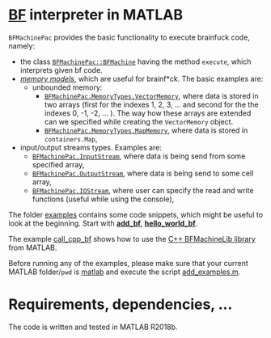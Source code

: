 # [BF](https://esolangs.org/wiki/Brainfuck) interpreter in MATLAB

`BFMachinePac` provides the basic functionality to execute brainfuck code, namely:
* the class [`BFMachinePac::BFMachine`](%2BBFMachinePac/%40BFMachine/BFMachine.m) having the method `execute`, which interprets given bf code.
* [_memory models_](%2BBFMachinePac/%2BMemoryTypes), which are useful for brainf*ck. The basic examples are:
    * unbounded memory: 
        * [`BFMachinePac.MemoryTypes.VectorMemory`](%2BBFMachinePac/%2BMemoryTypes/%40VectorMemory/VectorMemory.m), where data is stored in two arrays (first for the indexes 1, 2, 3, ... and second for the the indexes 0, -1, -2, ... ). The way how these arrays are extended can we specified while creating the `VectorMemory` object.
        * [`BFMachinePac.MemoryTypes.MapMemory`](%2BBFMachinePac/%2BMemoryTypes/%40MapMemory/MapMemory.m), where data is stored in `containers.Map`,
* input/output streams types. Examples are:
    * [`BFMachinePac.InputStream`](%2BBFMachinePac/%40InputStream/InputStream.m), where data is being send from some specified array,
    * [`BFMachinePac.OutputStream`](%2BBFMachinePac/%40OutputStream/OutputStream.m), where data is being send to some cell array,
    * [`BFMachinePac.IOStream`](%2BBFMachinePac/%40IOStream/IOStream.m), where user can specify the read and write functions (useful while using the console),

The folder [examples](examples) contains some code snippets, which might be useful to look at the beginning. Start with [**add_bf**](examples/add_bf.m), [**hello_world_bf**](examples/hello_world_bf.m).

The example [call_cpp_bf](examples/call_cpp_bf) shows how to use the [C++ BFMachineLib library](../cpp/BFMachineLib) from MATLAB.

Before running any of the examples, please make sure that your current MATLAB folder/`pwd` is [matlab](.) and execute the script [add_examples.m](add_examples.m). 

# Requirements, dependencies, ...

The code is written and tested in MATLAB R2018b.
